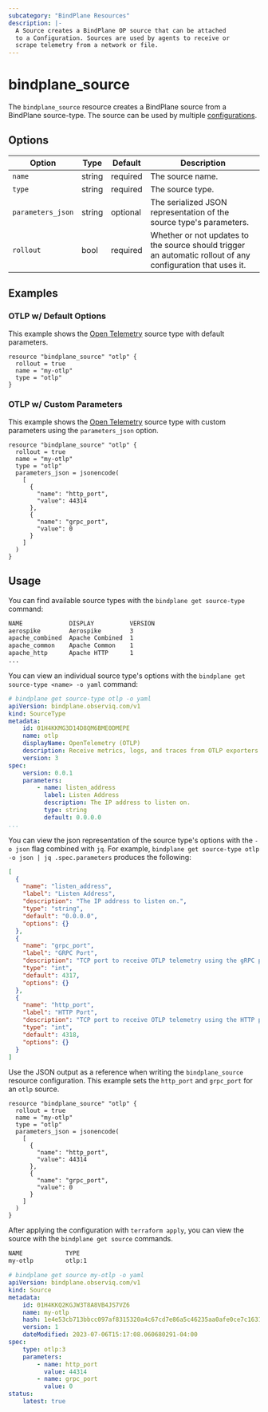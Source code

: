 ```yaml
---
subcategory: "BindPlane Resources"
description: |-
  A Source creates a BindPlane OP source that can be attached
  to a Configuration. Sources are used by agents to receive or
  scrape telemetry from a network or file.
---
```


# bindplane_source

The `bindplane_source` resource creates a BindPlane source from a BindPlane
source-type. The source can be used by multiple [configurations](./bindplane_configuration.md).

## Options

| Option              | Type   | Default  | Description                  |
| ------------------- | -----  | -------- | ---------------------------- |
| `name`              | string | required | The source name.             |
| `type`              | string | required | The source type.             |
| `parameters_json`   | string | optional | The serialized JSON representation of the source type's parameters. |
| `rollout`           | bool   | required | Whether or not updates to the source should trigger an automatic rollout of any configuration that uses it. |


## Examples

### OTLP w/ Default Options

This example shows the [Open Telemetry](https://docs.bindplane.observiq.com/docs/opentelemetry) source type
with default parameters.

```hcl
resource "bindplane_source" "otlp" {
  rollout = true
  name = "my-otlp"
  type = "otlp"
}
```

### OTLP w/ Custom Parameters

This example shows the [Open Telemetry](https://docs.bindplane.observiq.com/docs/opentelemetry) source type
with custom parameters using the `parameters_json` option.

```hcl
resource "bindplane_source" "otlp" {
  rollout = true
  name = "my-otlp"
  type = "otlp"
  parameters_json = jsonencode(
    [
      {
        "name": "http_port",
        "value": 44314
      },
      {
        "name": "grpc_port",
        "value": 0
      }
    ]
  )
}
```

## Usage

You can find available source types with the `bindplane get source-type` command:
```bash
NAME             DISPLAY          VERSION 
aerospike        Aerospike        3      	
apache_combined  Apache Combined  1      	
apache_common    Apache Common    1      	
apache_http      Apache HTTP      1   
...
```

You can view an individual source type's options with the `bindplane get source-type <name> -o yaml` command:
```yaml
# bindplane get source-type otlp -o yaml
apiVersion: bindplane.observiq.com/v1
kind: SourceType
metadata:
    id: 01H4KKMG3D14D8QM6BME0DMEPE
    name: otlp
    displayName: OpenTelemetry (OTLP)
    description: Receive metrics, logs, and traces from OTLP exporters.
    version: 3
spec:
    version: 0.0.1
    parameters:
        - name: listen_address
          label: Listen Address
          description: The IP address to listen on.
          type: string
          default: 0.0.0.0
...
```

You can view the json representation of the source type's options with the `-o json` flag combined with `jq`.
For example, `bindplane get source-type otlp -o json | jq .spec.parameters` produces the following:
```json
[
  {
    "name": "listen_address",
    "label": "Listen Address",
    "description": "The IP address to listen on.",
    "type": "string",
    "default": "0.0.0.0",
    "options": {}
  },
  {
    "name": "grpc_port",
    "label": "GRPC Port",
    "description": "TCP port to receive OTLP telemetry using the gRPC protocol. The port used must not be the same as the HTTP port. Set to 0 to disable.",
    "type": "int",
    "default": 4317,
    "options": {}
  },
  {
    "name": "http_port",
    "label": "HTTP Port",
    "description": "TCP port to receive OTLP telemetry using the HTTP protocol. The port used must not be the same as the gRPC port. Set to 0 to disable.",
    "type": "int",
    "default": 4318,
    "options": {}
  }
]
```

Use the JSON output as a reference when writing the `bindplane_source` resource configuration. This example sets
the `http_port` and `grpc_port` for an `otlp` source.

```hcl
resource "bindplane_source" "otlp" {
  rollout = true
  name = "my-otlp"
  type = "otlp"
  parameters_json = jsonencode(
    [
      {
        "name": "http_port",
        "value": 44314
      },
      {
        "name": "grpc_port",
        "value": 0
      }
    ]
  )
}
```

After applying the configuration with `terraform apply`, you can view the source with
the `bindplane get source` commands.

```bash
NAME        	TYPE
my-otlp     	otlp:1
```
```yaml
# bindplane get source my-otlp -o yaml
apiVersion: bindplane.observiq.com/v1
kind: Source
metadata:
    id: 01H4KKQ2KGJW3T8A8VB4JS7VZ6
    name: my-otlp
    hash: 1e4e53cb713bbcc097af8315320a4c67cd7e86a5c46235aa0afe0ce7c1631af2
    version: 1
    dateModified: 2023-07-06T15:17:08.060680291-04:00
spec:
    type: otlp:3
    parameters:
        - name: http_port
          value: 44314
        - name: grpc_port
          value: 0
status:
    latest: true
```
